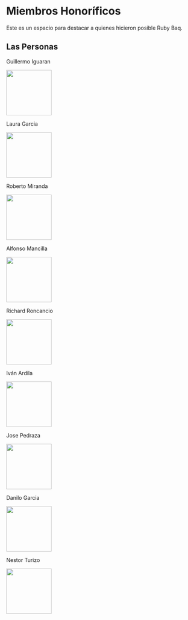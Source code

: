 # Miembros Honoríficos

Este es un espacio para destacar a quienes hicieron posible Ruby Baq.

## Las Personas

<p>Guillermo Iguaran</p>
<img src="https://avatars.githubusercontent.com/u/160941?v=4" height="120" />

<p>Laura Garcia</p>
<img src="https://avatars.githubusercontent.com/u/1772544?v=4" height="120" />

<p>Roberto Miranda</p>
<img src="https://avatars.githubusercontent.com/u/505427?v=4" height="120" />

<p>Alfonso Mancilla</p>
<img src="https://avatars.githubusercontent.com/u/1517549?v=4" height="120" />

<p>Richard Roncancio</p>
<img src="https://avatars.githubusercontent.com/u/996671?v=4" height="120" />

<p>Iván Ardila</p>
<img src="https://avatars.githubusercontent.com/u/439823?v=4" height="120" />

<p>Jose Pedraza</p>
<img src="https://avatars.githubusercontent.com/u/975441?v=4" height="120" />

<p>Danilo Garcia</p>
<img src="https://avatars.githubusercontent.com/u/1007149?v=4" height="120" />

<p>Nestor Turizo</p>
<img src="https://avatars.githubusercontent.com/u/1444880?v=4" height="120" />

